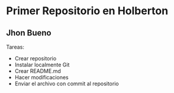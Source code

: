 # Primer Repositorio en Holberton

## Jhon Bueno

Tareas:

* Crear repositorio
* Instalar localmente Git
* Crear README.md
* Hacer modificaciones
* Enviar el archivo con commit al repositorio
